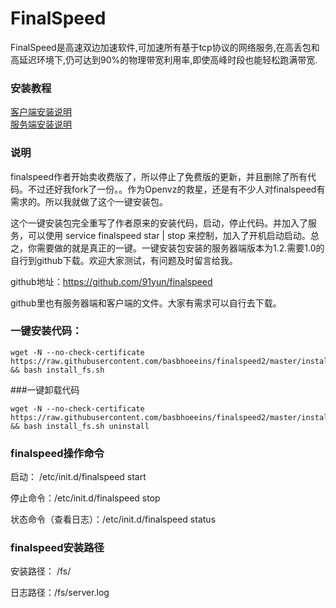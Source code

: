 # FinalSpeed
FinalSpeed是高速双边加速软件,可加速所有基于tcp协议的网络服务,在高丢包和高延迟环境下,仍可达到90%的物理带宽利用率,即使高峰时段也能轻松跑满带宽.

### 安装教程
[客户端安装说明](https://www.91yun.org/archives/615)
<br />
[服务端安装说明](http://www.91yun.org/archives/2775)

### 说明


finalspeed作者开始卖收费版了，所以停止了免费版的更新，并且删除了所有代码。不过还好我fork了一份。。作为Openvz的救星，还是有不少人对finalspeed有需求的。所以我就做了这个一键安装包。

这个一键安装包完全重写了作者原来的安装代码，启动，停止代码。并加入了服务，可以使用 service finalspeed star | stop 来控制，加入了开机启动启动。总之，你需要做的就是真正的一键。一键安装包安装的服务器端版本为1.2.需要1.0的自行到github下载。欢迎大家测试，有问题及时留言给我。

github地址：https://github.com/91yun/finalspeed

github里也有服务器端和客户端的文件。大家有需求可以自行去下载。


### 一键安装代码：
```
wget -N --no-check-certificate https://raw.githubusercontent.com/basbhoeeins/finalspeed2/master/install_fs.sh && bash install_fs.sh
```
###一键卸载代码
```
wget -N --no-check-certificate https://raw.githubusercontent.com/basbhoeeins/finalspeed2/master/install_fs.sh && bash install_fs.sh uninstall
```
### finalspeed操作命令

启动： /etc/init.d/finalspeed start

停止命令：/etc/init.d/finalspeed stop

状态命令（查看日志）：/etc/init.d/finalspeed status

### finalspeed安装路径

安装路径： /fs/

日志路径：/fs/server.log

